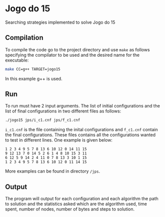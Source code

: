 # Jogo do 15

Searching strategies implemented to solve Jogo do 15

## Compilation

To compile the code go to the project directory and use `make` as follows specifying the compilator to be used and the desired name for the executable:

```bash
make CC=g++ TARGET=jogo15
```

In this example g++ is used.

## Run

To run must have 2 input arguments. The list of initial configurations and the list of final configurations in two different files as follows:

```bash
./jogo15 jps/i_c1.cnf jps/f_c1.cnf
```
`i_c1.cnf` is the file containing the inital configurations and `f_c1.cnf` contain the final configurations. These files contains all the configurations wanted to test in different lines. One example is given below:

```
1 2 3 4 9 5 7 8 13 6 10 12 0 14 11 15
9 12 13 7 0 14 5 2 6 1 4 8 10 15 3 11
6 12 5 9 14 2 4 11 0 7 8 13 3 10 1 15
1 2 3 4 9 5 7 8 13 6 10 12 0 11 14 15
```

More examples can be found in directory `/jps`.

## Output

The program will output for each configuration and each algorithm the path to solution and the statistics asked which are the algorithm used, time spent, number of nodes, number of bytes and steps to solution.
